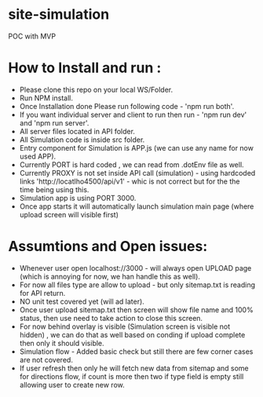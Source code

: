 # site-simulation

POC with MVP

# How to Install and run :

- Please clone this repo on your local WS/Folder.
- Run NPM install.
- Once Installation done Please run following code - 'npm run both'.
- If you want individual server and client to run then run - 'npm run dev' and 'npm run server'.
- All server files located in API folder.
- All Simulation code is inside src folder.
- Entry component for Simulation is APP.js (we can use any name for now used APP).
- Currently PORT is hard coded , we can read from .dotEnv file as well.
- Currently PROXY is not set inside API call (simulation) - using hardcoded links 'http://locatlho4500/api/v1' - whic is not correct but for the the time being using this.
- Simulation app is using PORT 3000.
- Once app starts it will automatically launch simulation main page (where upload screen will visible first)

# Assumtions and Open issues:

- Whenever user open localhost://3000 - will always open UPLOAD page (which is annoying for now, we han handle this as well).
- For now all files type are allow to upload - but only sitemap.txt is reading for API return.
- NO unit test covered yet (will ad later).
- Once user upload sitemap.txt then screen will show file name and 100% status, then use need to take action to close this screen.
- For now behind overlay is visible (Simulation screen is visible not hidden) , we can do that as well based on conding if upload complete then only it should visible.
- Simulation flow - Added basic check but still there are few corner cases are not covered.
- If user refresh then only he will fetch new data from sitemap and some for directions flow, if count is more then two if type field is empty still allowing user to create new row.
